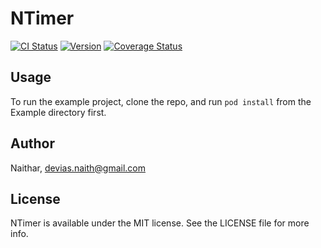 # NTimer

[![CI Status](http://img.shields.io/travis/Naithar/NTimer.svg?style=flat)](https://travis-ci.org/Naithar/NTimer)
[![Version](https://img.shields.io/cocoapods/v/NTimer.svg?style=flat)](http://cocoapods.org/pods/NTimer)
[![Coverage Status](https://coveralls.io/repos/Naithar/NTimer/badge.svg?branch=master)](https://coveralls.io/r/Naithar/NTimer?branch=master)

## Usage

To run the example project, clone the repo, and run `pod install` from the Example directory first.

## Author

Naithar, devias.naith@gmail.com

## License

NTimer is available under the MIT license. See the LICENSE file for more info.
